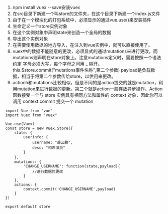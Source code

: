 1. npm install vuex --save安装vuex
2. 在src目录下新建一个叫store的文件夹，在这个目录下新建一个index.js文件
3. 由于在一个模块化的打包系统中，必须显示的通过vue.use()来安装插件
4. 生命定义一个store实例对象
5. 在这个实例对象中声明state来创造一个全局的数据
6. 导出这个实例对象
7. 在需要使用数据的地方导入，在注入到vue实例中，就可以直接使用了。
8. vuex中的数据不能随意的更改，必须显式的通过mutations来进行更改，而mutations则声明在store对象上。注意mutations定义时，需要按照一个语法约定
字母必须大写，每个字母之间用 _ 隔开。
    this.$store.commit("mutations事件名称",第二个参数)
    payload是负载数据，相当于将第二个参数传给store，以供用来更改。
9. actionh和mutations比较相似，但是不同的是action提交的就是mutation，利用mutation来进行数据的更新。第二个就是action一般存放异步操作。Action 函数接受一个与 store 实例具有相同方法和属性的 context 对象，因此你可以调用 context.commit 提交一个 mutation
```angular2
import Vue from "vue"
import Vuex from "vuex"

Vue.use(Vuex)
const store = new Vuex.Store({
    state: {
        userinfo: {
            username: "岳云鹏",
            desc: "相声演员"
        }
    }，
    mutations: {
        'CHANGE_USERNAME': function(state,payload){
            //进行数据的更改
        }
    },
    actions: {
        context.commit('CHANGE_USERNAME',payload)
    }
})

export default store

```
